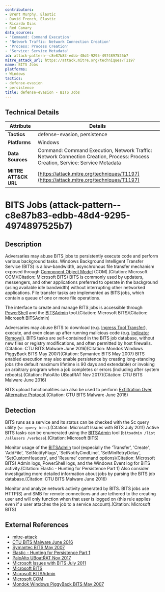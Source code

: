 ```yaml
---
contributors:
- Brent Murphy, Elastic
- David French, Elastic
- Ricardo Dias
- Red Canary
data_sources:
- 'Command: Command Execution'
- 'Network Traffic: Network Connection Creation'
- 'Process: Process Creation'
- 'Service: Service Metadata'
id: attack-pattern--c8e87b83-edbb-48d4-9295-4974897525b7
mitre_attack_url: https://attack.mitre.org/techniques/T1197
name: BITS Jobs
platforms:
- Windows
tactics:
- defense-evasion
- persistence
title: defense-evasion - BITS Jobs
---
```


## Technical Details

| Attribute | Details |
|-----------|----------|
| **Tactics** | defense-evasion, persistence |
| **Platforms** | Windows |
| **Data Sources** | Command: Command Execution, Network Traffic: Network Connection Creation, Process: Process Creation, Service: Service Metadata |
| **MITRE ATT&CK URL** | [https://attack.mitre.org/techniques/T1197](https://attack.mitre.org/techniques/T1197) |

# BITS Jobs (attack-pattern--c8e87b83-edbb-48d4-9295-4974897525b7)

## Description
Adversaries may abuse BITS jobs to persistently execute code and perform various background tasks. Windows Background Intelligent Transfer Service (BITS) is a low-bandwidth, asynchronous file transfer mechanism exposed through [Component Object Model](https://attack.mitre.org/techniques/T1559/001) (COM).(Citation: Microsoft COM)(Citation: Microsoft BITS) BITS is commonly used by updaters, messengers, and other applications preferred to operate in the background (using available idle bandwidth) without interrupting other networked applications. File transfer tasks are implemented as BITS jobs, which contain a queue of one or more file operations.

The interface to create and manage BITS jobs is accessible through [PowerShell](https://attack.mitre.org/techniques/T1059/001) and the [BITSAdmin](https://attack.mitre.org/software/S0190) tool.(Citation: Microsoft BITS)(Citation: Microsoft BITSAdmin)

Adversaries may abuse BITS to download (e.g. [Ingress Tool Transfer](https://attack.mitre.org/techniques/T1105)), execute, and even clean up after running malicious code (e.g. [Indicator Removal](https://attack.mitre.org/techniques/T1070)). BITS tasks are self-contained in the BITS job database, without new files or registry modifications, and often permitted by host firewalls.(Citation: CTU BITS Malware June 2016)(Citation: Mondok Windows PiggyBack BITS May 2007)(Citation: Symantec BITS May 2007) BITS enabled execution may also enable persistence by creating long-standing jobs (the default maximum lifetime is 90 days and extendable) or invoking an arbitrary program when a job completes or errors (including after system reboots).(Citation: PaloAlto UBoatRAT Nov 2017)(Citation: CTU BITS Malware June 2016)

BITS upload functionalities can also be used to perform [Exfiltration Over Alternative Protocol](https://attack.mitre.org/techniques/T1048).(Citation: CTU BITS Malware June 2016)

## Detection
BITS runs as a service and its status can be checked with the Sc query utility (<code>sc query bits</code>).(Citation: Microsoft Issues with BITS July 2011) Active BITS tasks can be enumerated using the [BITSAdmin](https://attack.mitre.org/software/S0190) tool (<code>bitsadmin /list /allusers /verbose</code>).(Citation: Microsoft BITS)

Monitor usage of the [BITSAdmin](https://attack.mitre.org/software/S0190) tool (especially the ‘Transfer’, 'Create', 'AddFile', 'SetNotifyFlags', 'SetNotifyCmdLine', 'SetMinRetryDelay', 'SetCustomHeaders', and 'Resume' command options)(Citation: Microsoft BITS) Admin logs, PowerShell logs, and the Windows Event log for BITS activity.(Citation: Elastic - Hunting for Persistence Part 1) Also consider investigating more detailed information about jobs by parsing the BITS job database.(Citation: CTU BITS Malware June 2016)

Monitor and analyze network activity generated by BITS. BITS jobs use HTTP(S) and SMB for remote connections and are tethered to the creating user and will only function when that user is logged on (this rule applies even if a user attaches the job to a service account).(Citation: Microsoft BITS)

## External References
- [mitre-attack](https://attack.mitre.org/techniques/T1197)
- [CTU BITS Malware June 2016](https://www.secureworks.com/blog/malware-lingers-with-bits)
- [Symantec BITS May 2007](https://www.symantec.com/connect/blogs/malware-update-windows-update)
- [Elastic - Hunting for Persistence Part 1](https://www.elastic.co/blog/hunting-for-persistence-using-elastic-security-part-1)
- [PaloAlto UBoatRAT Nov 2017](https://researchcenter.paloaltonetworks.com/2017/11/unit42-uboatrat-navigates-east-asia/)
- [Microsoft Issues with BITS July 2011](https://technet.microsoft.com/library/dd939934.aspx)
- [Microsoft BITS](https://msdn.microsoft.com/library/windows/desktop/bb968799.aspx)
- [Microsoft BITSAdmin](https://msdn.microsoft.com/library/aa362813.aspx)
- [Microsoft COM](https://msdn.microsoft.com/library/windows/desktop/ms680573.aspx)
- [Mondok Windows PiggyBack BITS May 2007](https://arstechnica.com/information-technology/2007/05/malware-piggybacks-on-windows-background-intelligent-transfer-service/)

